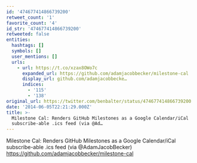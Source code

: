 ```yaml
---
id: '474677414866739200'
retweet_count: '1'
favorite_count: '4'
id_str: '474677414866739200'
retweeted: false
entities:
  hashtags: []
  symbols: []
  user_mentions: []
  urls:
    - url: https://t.co/xzax8OWo7c
      expanded_url: https://github.com/adamjacobbecker/milestone-cal
      display_url: github.com/adamjacobbecke…
      indices:
        - '115'
        - '138'
original_url: https://twitter.com/benbalter/status/474677414866739200
date: '2014-06-05T22:21:29.000Z'
title: >-
  Milestone Cal: Renders GitHub Milestones as a Google Calendar/iCal
  subscribe-able .ics feed (via @Ad…
---
```


Milestone Cal: Renders GitHub Milestones as a Google Calendar/iCal subscribe-able .ics feed (via @AdamJacobBecker) https://github.com/adamjacobbecker/milestone-cal